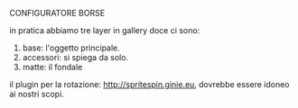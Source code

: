 CONFIGURATORE BORSE

in pratica abbiamo tre layer in gallery doce ci sono:
1) base: l'oggetto principale.
2) accessori: si spiega da solo.
3) matte: il fondale

il plugin per la rotazione: http://spritespin.ginie.eu, dovrebbe essere idoneo ai nostri scopi.
